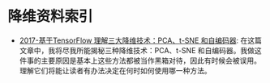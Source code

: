 
		
		
		
		
	
	
# 降维资料索引

- [2017-基于TensorFlow 理解三大降维技术：PCA、t-SNE 和自编码器](https://zhuanlan.zhihu.com/p/27935339): 在这篇文章中，我将尽我所能揭秘三种降维技术：PCA、t-SNE 和自编码器。我做这件事的主要原因是基本上这些方法都被当作黑箱对待，因此有时候会被误用。理解它们将能让读者有办法决定在何时如何使用哪一种方法。